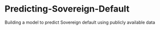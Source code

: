 # Predicting-Sovereign-Default
Building a model to predict Sovereign default using publicly available data
